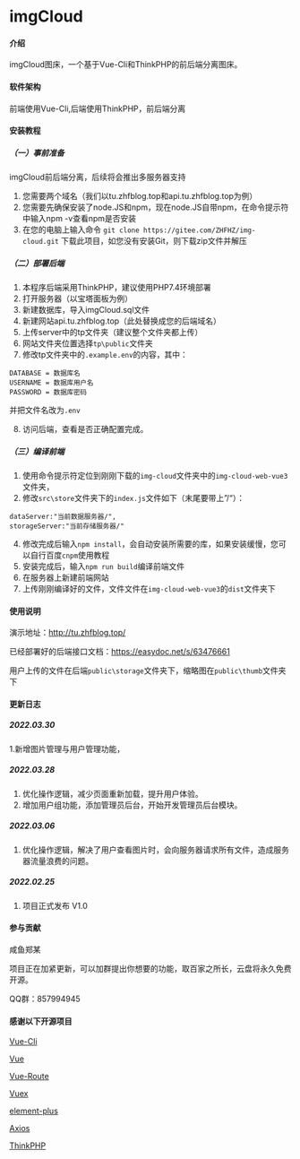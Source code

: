 # imgCloud

#### 介绍
imgCloud图床，一个基于Vue-Cli和ThinkPHP的前后端分离图床。

#### 软件架构
前端使用Vue-Cli,后端使用ThinkPHP，前后端分离


#### 安装教程
##### （一）事前准备
imgCloud前后端分离，后续将会推出多服务器支持
1. 您需要两个域名（我们以tu.zhfblog.top和api.tu.zhfblog.top为例）
2. 您需要先确保安装了node.JS和npm，现在node.JS自带npm，在命令提示符中输入npm -v查看npm是否安装
3. 在您的电脑上输入命令 `git clone https://gitee.com/ZHFHZ/img-cloud.git` 下载此项目，如您没有安装Git，则下载zip文件并解压
##### （二）部署后端
1. 本程序后端采用ThinkPHP，建议使用PHP7.4环境部署
2. 打开服务器（以宝塔面板为例）
3. 新建数据库，导入imgCloud.sql文件
4. 新建网站api.tu.zhfblog.top（此处替换成您的后端域名）
5. 上传server中的tp文件夹（建议整个文件夹都上传）
6. 网站文件夹位置选择`tp\public`文件夹
7. 修改tp文件夹中的`.example.env`的内容，其中：
```
DATABASE = 数据库名
USERNAME = 数据库用户名
PASSWORD = 数据库密码
```
并把文件名改为`.env`

8. 访问后端，查看是否正确配置完成。

##### （三）编译前端
1. 使用命令提示符定位到刚刚下载的`img-cloud`文件夹中的`img-cloud-web-vue3`文件夹，
3. 修改`src\store`文件夹下的`index.js`文件如下（末尾要带上”/“）：
```
dataServer:"当前数据服务器/", 
storageServer:"当前存储服务器/"
```
4. 修改完成后输入`npm install`，会自动安装所需要的库，如果安装缓慢，您可以自行百度`cnpm`使用教程
5. 安装完成后，输入`npm run build`编译前端文件
6. 在服务器上新建前端网站
7. 上传刚刚编译好的文件，文件文件在`img-cloud-web-vue3`的`dist`文件夹下


#### 使用说明
演示地址：http://tu.zhfblog.top/

已经部署好的后端接口文档：https://easydoc.net/s/63476661

用户上传的文件在后端`public\storage`文件夹下，缩略图在`public\thumb`文件夹下

#### 更新日志
##### 2022.03.30
1.新增图片管理与用户管理功能，

##### 2022.03.28
1. 优化操作逻辑，减少页面重新加载，提升用户体验。
2. 增加用户组功能，添加管理员后台，开始开发管理员后台模块。

##### 2022.03.06
1. 优化操作逻辑，解决了用户查看图片时，会向服务器请求所有文件，造成服务器流量浪费的问题。

##### 2022.02.25
1. 项目正式发布 V1.0
#### 参与贡献
咸鱼郑某

项目正在加紧更新，可以加群提出你想要的功能，取百家之所长，云盘将永久免费开源。

QQ群：857994945


#### 感谢以下开源项目

[Vue-Cli](https://cli.vuejs.org/zh/)

[Vue](https://cn.vuejs.org/)

[Vue-Route](https://router.vuejs.org/zh/)

[Vuex](https://vuex.vuejs.org/zh/index.html)

[element-plus](https://element-plus.gitee.io/zh-CN/)

[Axios](https://www.axios-http.cn/)

[ThinkPHP](https://www.thinkphp.cn/)

